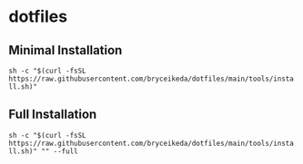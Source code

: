 # dotfiles

## Minimal Installation
`sh -c "$(curl -fsSL https://raw.githubusercontent.com/bryceikeda/dotfiles/main/tools/install.sh)"`

## Full Installation
`sh -c "$(curl -fsSL https://raw.githubusercontent.com/bryceikeda/dotfiles/main/tools/install.sh)" "" --full`
